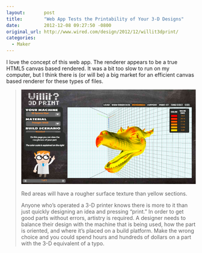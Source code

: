 ```yaml
---
layout:       post
title:        "Web App Tests the Printability of Your 3-D Designs"
date:         2012-12-08 09:27:50 -0800
original_url: http://www.wired.com/design/2012/12/willit3dprint/
categories:
  - Maker
---
```


I love the concept of this web app. The renderer appears to be a true HTML5 canvas based rendered. It was a bit too slow to run on my computer, but I think there is (or will be) a big market for an efficient canvas based renderer for these types of files.

 >   [![](/assets/import/8e860fa6374a921c8d6d43aae7fd7ea0.png)](http://www.wired.com/design/2012/12/willit3dprint/willit3dprint-dot-com-dragon-head-wired-design/) 
 > 
 > Red areas will have a rougher surface texture than yellow sections.
 > 
 >  
 > 
 > Anyone who’s operated a 3-D printer knows there is more to it than just quickly designing an idea and pressing “print.” In order to get good parts without errors, artistry is required. A designer needs to balance their design with the machine that is being used, how the part is oriented, and where it’s placed on a build platform. Make the wrong choice and you could spend hours and hundreds of dollars on a part with the 3-D equivalent of a typo.
 > 
 > 
